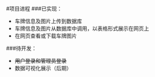 #项目进程
###已实现：
- 车牌信息及图片上传到数据库
- 车牌信息及图片从数据库中调用，以表格形式展示在网页上
- 在网页查看或下载车牌图片

###待开发：
- ~~用户登录和管理员登录~~
- 数据可视化展示（后期）